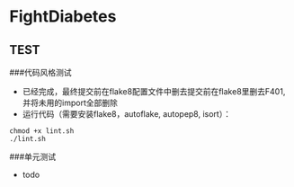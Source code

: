 # FightDiabetes
## TEST
###代码风格测试
* 已经完成，最终提交前在flake8配置文件中删去提交前在flake8里删去F401,并将未用的import全部删除
* 运行代码（需要安装flake8，autoflake, autopep8, isort）：
```
chmod +x lint.sh
./lint.sh
```
###单元测试
* todo